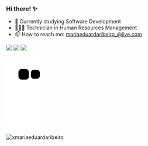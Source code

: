 ### Hi there! ✨ 

- 🌱 Currently studying Software Development
- 👩🏼‍💻 Technician in Human Resources Management
- 📫 How to reach me: mariaeduardaribeiro_@live.com


<div> 
   <a href="https://www.instagram.com/xmariaribeiro/" target="_blank"><img src="https://img.shields.io/badge/-Instagram-%23E4405F?style=for-the-badge&logo=instagram&logoColor=white" target="_blank"></a>
 <a href="discordapp.com/users/430875300235182083" target="_blank"><img src="https://img.shields.io/badge/Discord-7289DA?style=for-the-badge&logo=discord&logoColor=white" target="_blank"></a> 
   <a href="https://www.linkedin.com/in/xmariaeduardaribeiro/" target="_blank"><img src="https://img.shields.io/badge/-LinkedIn-%230077B5?style=for-the-badge&logo=linkedin&logoColor=white" target="_blank"></a> 
   
![Snake animation](https://github.com/rafaballerini/rafaballerini/blob/output/github-contribution-grid-snake.svg)
 
</div>

<p> <img align="center" src="https://github-readme-stats.vercel.app/api?username=xmariaeduardaribeiro&show_icons=true&locale=en" alt="xmariaeduardaribeiro" /></p>

          
  

